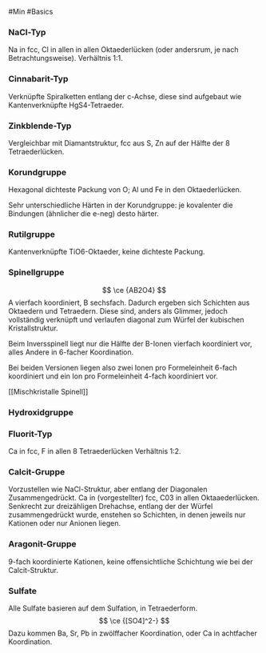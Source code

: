 #Min #Basics

### NaCl-Typ

Na in fcc, Cl in allen in allen Oktaederlücken (oder andersrum, je nach Betrachtungsweise). Verhältnis 1:1.
<!--ID: 1705934302666-->


### Cinnabarit-Typ

Verknüpfte Spiralketten entlang der c-Achse, diese sind aufgebaut wie Kantenverknüpfte HgS4-Tetraeder.
<!--ID: 1705934302671-->


### Zinkblende-Typ

Vergleichbar mit Diamantstruktur, fcc aus S, Zn auf der Hälfte der 8 Tetraederlücken.
<!--ID: 1705934302676-->


### Korundgruppe

Hexagonal dichteste Packung von O; Al und Fe in den Oktaederlücken. 
<!--ID: 1705934302681-->


Sehr unterschiedliche Härten in der Korundgruppe: je kovalenter die Bindungen (ähnlicher die e-neg) desto härter.

### Rutilgruppe

Kantenverknüpfte TiO6-Oktaeder, keine dichteste Packung.
<!--ID: 1705934302686-->


### Spinellgruppe

$$ \ce {AB2O4} $$ 
A vierfach koordiniert, B sechsfach. Dadurch ergeben sich Schichten aus Oktaedern und Tetraedern. Diese sind, anders als Glimmer, jedoch vollständig verknüpft und verlaufen diagonal zum Würfel der kubischen Kristallstruktur.
<!--ID: 1705934302691-->


Beim Inversspinell liegt nur die Hälfte der B-Ionen vierfach koordiniert vor, alles Andere in 6-facher Koordination. 

Bei beiden Versionen liegen also zwei Ionen pro Formeleinheit 6-fach koordiniert und ein Ion pro Formeleinheit 4-fach koordiniert vor.

[[Mischkristalle Spinell]]

### Hydroxidgruppe
### Fluorit-Typ

Ca in fcc, F in allen 8 Tetraederlücken Verhältnis 1:2.
<!--ID: 1705934302695-->


### Calcit-Gruppe

Vorzustellen wie NaCl-Struktur, aber entlang der Diagonalen Zusammengedrückt. Ca in (vorgestellter) fcc, C03 in allen Oktaaederlücken.
Senkrecht zur dreizähligen Drehachse, entlang der der Würfel zusammengedrückt wurde, enstehen so Schichten, in denen jeweils nur Kationen oder nur Anionen liegen.
<!--ID: 1705934302700-->


### Aragonit-Gruppe

9-fach koordinierte Kationen, keine offensichtliche Schichtung wie bei der Calcit-Struktur.
<!--ID: 1705934302705-->


### Sulfate

Alle Sulfate basieren auf dem Sulfation, in Tetraederform.
$$
\ce {[SO4]^2-}
$$
Dazu kommen Ba, Sr, Pb in zwölffacher Koordination, oder Ca in achtfacher Koordination.
<!--ID: 1705934302709-->


